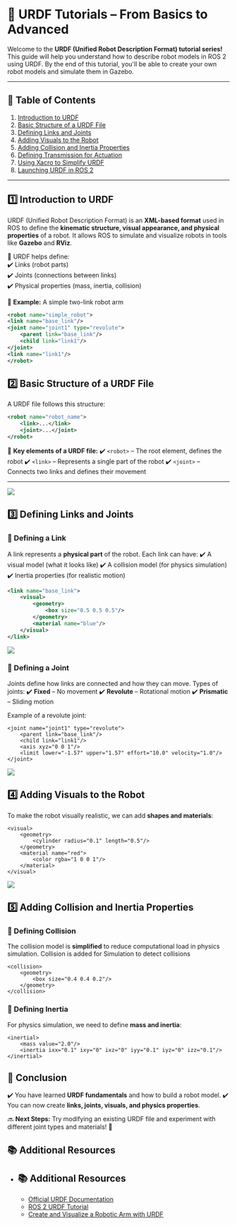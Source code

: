 # 📖 URDF Tutorials – From Basics to Advanced  

Welcome to the **URDF (Unified Robot Description Format) tutorial series!** This guide will help you understand how to describe robot models in ROS 2 using URDF. By the end of this tutorial, you'll be able to create your own robot models and simulate them in Gazebo.  

---

## 📌 Table of Contents  

1. [Introduction to URDF](#introduction-to-urdf)  
2. [Basic Structure of a URDF File](#basic-structure-of-a-urdf-file)  
3. [Defining Links and Joints](#defining-links-and-joints)  
4. [Adding Visuals to the Robot](#adding-visuals-to-the-robot)  
5. [Adding Collision and Inertia Properties](#adding-collision-and-inertia-properties)  
6. [Defining Transmission for Actuation](#defining-transmission-for-actuation)  
7. [Using Xacro to Simplify URDF](#using-xacro-to-simplify-urdf)  
8. [Launching URDF in ROS 2](#launching-urdf-in-ros-2)  

---

## 1️⃣ Introduction to URDF  

URDF (Unified Robot Description Format) is an **XML-based format** used in ROS to define the **kinematic structure, visual appearance, and physical properties** of a robot. It allows ROS to simulate and visualize robots in tools like **Gazebo** and **RViz**.  

🔹 URDF helps define:  
✔️ Links (robot parts)  
✔️ Joints (connections between links)  
✔️ Physical properties (mass, inertia, collision)  

📌 **Example:** A simple two-link robot arm  

```xml
<robot name="simple_robot"> 
<link name="base_link"/> 
<joint name="joint1" type="revolute"> 
	<parent link="base_link"/> 
	<child link="link1"/> 
</joint>
<link name="link1"/>
</robot>
```

## 2️⃣ Basic Structure of a URDF File

A URDF file follows this structure:

```xml
<robot name="robot_name">
    <link>...</link>
    <joint>...</joint>
</robot>
```

📌 **Key elements of a URDF file:**
✔️ `<robot>` – The root element, defines the robot
✔️ `<link>` – Represents a single part of the robot
✔️ `<joint>` – Connects two links and defines their movement

------

![](../assets/urdf_structure.jpg)

## 3️⃣ Defining Links and Joints

### 🔹 Defining a Link

A link represents a **physical part** of the robot. Each link can have:
✔️ A visual model (what it looks like)
✔️ A collision model (for physics simulation)
✔️ Inertia properties (for realistic motion)

```xml
<link name="base_link">
    <visual>
        <geometry>
            <box size="0.5 0.5 0.5"/>
        </geometry>
        <material name="blue"/>
    </visual>
</link>
```

![](../assets/urdf_structure.png)

### 🔹 Defining a Joint

Joints define how links are connected and how they can move. Types of joints:
✔️ **Fixed** – No movement
✔️ **Revolute** – Rotational motion
✔️ **Prismatic** – Sliding motion

Example of a revolute joint:

```
<joint name="joint1" type="revolute">
    <parent link="base_link"/>
    <child link="link1"/>
    <axis xyz="0 0 1"/>
    <limit lower="-1.57" upper="1.57" effort="10.0" velocity="1.0"/>
</joint>

```

![](../assets/joint_types_urdf.png)

## 4️⃣ Adding Visuals to the Robot

To make the robot visually realistic, we can add **shapes and materials**:

```
<visual>
    <geometry>
        <cylinder radius="0.1" length="0.5"/>
    </geometry>
    <material name="red">
        <color rgba="1 0 0 1"/>
    </material>
</visual>
```

![](../assets/urdf_visual.jpg)

## 5️⃣ Adding Collision and Inertia Properties

### 🔹 Defining Collision

The collision model is **simplified** to reduce computational load in physics simulation. Collision is added for Simulation to detect collisions

```
<collision>
    <geometry>
        <box size="0.4 0.4 0.2"/>
    </geometry>
</collision>
```

### 🔹 Defining Inertia

For physics simulation, we need to define **mass and inertia**:

```
<inertial>
    <mass value="2.0"/>
    <inertia ixx="0.1" ixy="0" ixz="0" iyy="0.1" iyz="0" izz="0.1"/>
</inertial>
```

## 🎯 Conclusion

✔️ You have learned **URDF fundamentals** and how to build a robot model.
✔️ You can now create **links, joints, visuals, and physics properties**.

🔜 **Next Steps:** Try modifying an existing URDF file and experiment with different joint types and materials! 🚀

## 📚 Additional Resources

- ## 📚 Additional Resources

  - [Official URDF Documentation](http://wiki.ros.org/urdf/Tutorials)
  - [ROS 2 URDF Tutorial](https://articulatedrobotics.xyz/tutorials/ready-for-ros/urdf/)
  - [Create and Visualize a Robotic Arm with URDF](https://automaticaddison.com/create-and-visualize-a-robotic-arm-with-urdf-ros-2-jazzy)

  